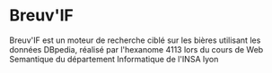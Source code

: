 # Breuv'IF

Breuv'IF est un moteur de recherche ciblé sur les bières utilisant les données DBpedia, réalisé par l'hexanome 4113 lors du cours de Web Semantique du département Informatique de l'INSA lyon
